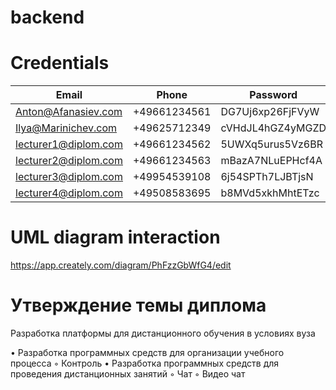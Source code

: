 # backend

# Credentials
| Email | Phone | Password |
| ------ | ------ | ------ |
| Anton@Afanasiev.com | +49661234561 | DG7Uj6xp26FjFVyW |
| Ilya@Marinichev.com | +49625712349 | cVHdJL4hGZ4yMGZD |
| lecturer1@diplom.com | +49661234562 | 5UWXq5urus5Vz6BR |
| lecturer2@diplom.com | +49661234563 | mBazA7NLuEPHcf4A |
| lecturer3@diplom.com | +49954539108 | 6j54SPTh7LJBTjsN |
| lecturer4@diplom.com | +49508583695 | b8MVd5xkhMhtETzc |


# UML diagram interaction
https://app.creately.com/diagram/PhFzzGbWfG4/edit



# Утверждение темы диплома 

Разработка платформы для дистанционного обучения в условиях 
вуза

• Разработка программных средств для организации учебного процесса 
	◦ Контроль
• Разработка программных средств для проведения дистанционных занятий
        ◦ Чат
        ◦ Видео чат
	
